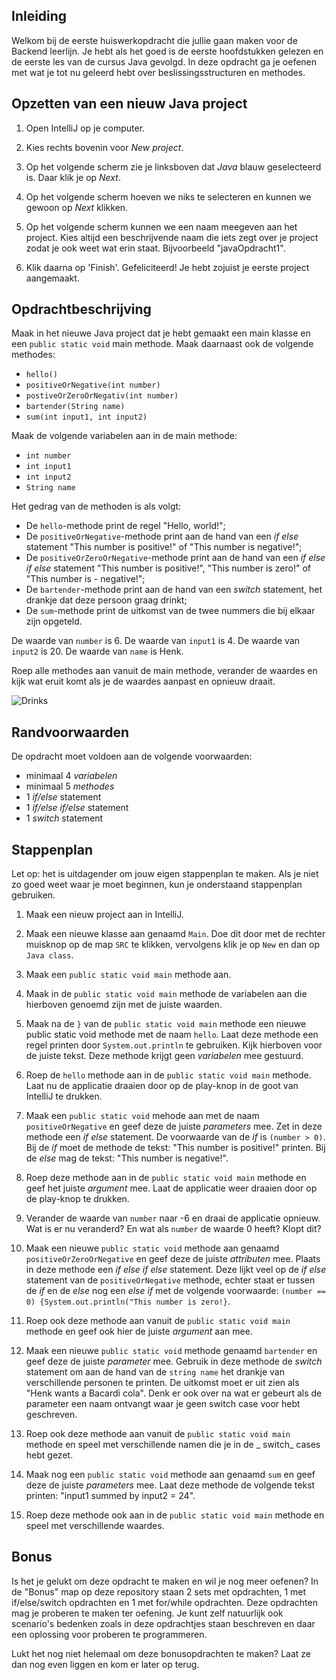 ## Inleiding
Welkom bij de eerste huiswerkopdracht die jullie gaan maken voor de Backend leerlijn. Je hebt als het goed is de eerste hoofdstukken gelezen en de eerste les van de cursus Java gevolgd. In deze opdracht ga je oefenen met wat je tot nu geleerd hebt over beslissingsstructuren en methodes. 

## Opzetten van een nieuw Java project

1. Open IntelliJ op je computer.

2. Kies rechts bovenin voor _New project_.

3. Op het volgende scherm zie je linksboven dat _Java_ blauw geselecteerd is. Daar klik je op _Next_.

4. Op het volgende scherm hoeven we niks te selecteren en kunnen we gewoon op _Next_ klikken.

5. Op het volgende scherm kunnen we een naam meegeven aan het project. Kies altijd een beschrijvende naam die iets zegt over je project zodat je ook weet wat erin staat. Bijvoorbeeld "javaOpdracht1".

6. Klik daarna op 'Finish'. Gefeliciteerd! Je hebt zojuist je eerste project aangemaakt.

## Opdrachtbeschrijving

Maak in het nieuwe Java project dat je hebt gemaakt een main klasse en een `public static void` main methode. Maak daarnaast ook de volgende methodes:
- `hello()`
- `positiveOrNegative(int number)`
- `postiveOrZeroOrNegativ(int number)`
- `bartender(String name)`
- `sum(int input1, int input2)`

Maak de volgende variabelen aan in de main methode:
- `int number`
- `int input1`
- `int input2`
- `String name`

Het gedrag van de methoden is als volgt: 
- De `hello`-methode print de regel "Hello, world!";
- De `positiveOrNegative`-methode print aan de hand van een _if else_ statement "This number is positive!" of "This number is negative!";
- De `positiveOrZeroOrNegative`-methode print aan de hand van een _if else if else_ statement "This number is positive!", "This number is zero!" of "This number is - negative!";
- De `bartender`-methode print aan de hand van een _switch_ statement, het drankje dat deze persoon graag drinkt;
- De `sum`-methode print de uitkomst van de twee nummers die bij elkaar zijn opgeteld.

De waarde van `number` is 6.
De waarde van `input1` is 4.
De waarde van `input2` is 20.
De waarde van `name` is Henk.

Roep alle methodes aan vanuit de main methode, verander de waardes en kijk wat eruit komt als je de waardes aanpast en opnieuw draait. 

![Drinks](./assets/drankjes.jpg)


## Randvoorwaarden
De opdracht moet voldoen aan de volgende voorwaarden:

- minimaal 4 _variabelen_ 
- minimaal 5 _methodes_
- 1 _if/else_ statement
- 1 _if/else if/else_ statement
- 1 _switch_ statement


## Stappenplan
Let op: het is uitdagender om jouw eigen stappenplan te maken. Als je niet zo goed weet waar je moet beginnen, kun je onderstaand stappenplan gebruiken.

1. Maak een nieuw project aan in IntelliJ.

2. Maak een nieuwe klasse aan genaamd  `Main`. Doe dit door met de rechter muisknop op de map `SRC` te klikken, vervolgens klik je op `New` en dan op `Java class`. 

3. Maak een `public static void main` methode aan.

4. Maak in de `public static void main` methode de variabelen aan die hierboven genoemd zijn met de juiste waarden. 

5. Maak na de `}` van de `public static void main` methode een nieuwe public static void methode met de naam `hello`. Laat deze methode een regel printen door `System.out.println` te gebruiken. Kijk hierboven voor de juiste tekst. Deze methode krijgt geen _variabelen_ mee gestuurd. 

6. Roep de `hello` methode aan in de `public static void main` methode. Laat nu de applicatie draaien door op de play-knop in de goot van IntelliJ te drukken.

7. Maak een `public static void` mehode aan met de naam `positiveOrNegative` en geef deze de juiste _parameters_ mee. Zet in deze methode een _if else_ statement. De voorwaarde van de _if_ is `(number > 0)`. Bij de _if_ moet de methode de tekst: "This number is positive!" printen. Bij de _else_ mag de tekst: "This number is negative!".

8. Roep deze methode aan in de `public static void main` methode en geef het juiste _argument_ mee. Laat de applicatie weer draaien door op de play-knop te drukken. 

9. Verander de waarde van `number` naar -6 en draai de applicatie opnieuw. Wat is er nu veranderd? En wat als `number` de waarde 0 heeft? Klopt dit?

10. Maak een nieuwe `public static void` methode aan genaamd `positiveOrZeroOrNegative` en geef deze de juiste _attributen_ mee. Plaats in deze methode een _if else if else_ statement. Deze lijkt veel op de _if else_ statement van de `positiveOrNegative` methode, echter staat er tussen de _if_ en de _else_ nog een _else if_ met de volgende voorwaarde: `(number == 0) {System.out.println("This number is zero!}`. 

11. Roep ook deze methode aan vanuit de `public static void main` methode en geef ook hier de juiste _argument_ aan mee.

12. Maak een nieuwe `public static void` methode genaamd `bartender` en geef deze de juiste _parameter_ mee. Gebruik in deze methode de _switch_ statement om aan de hand van de `string name` het drankje van verschillende personen te printen. De uitkomst moet er uit zien als "Henk wants a Bacardi cola". Denk er ook over na wat er gebeurt als de parameter een naam ontvangt waar je geen switch case voor hebt geschreven.

13. Roep ook deze methode aan vanuit de `public static void main` methode en speel met verschillende namen die je in de _ switch_ cases hebt gezet. 

14. Maak nog een `public static void` methode aan genaamd `sum` en geef deze de juiste _parameters_ mee. Laat deze methode de volgende tekst printen: "input1 summed by input2 = 24".

15. Roep deze methode ook aan in de `public static void main` methode en speel met verschillende waardes.

## Bonus

Is het je gelukt om deze opdracht te maken en wil je nog meer oefenen? 
In de "Bonus" map op deze repository staan 2 sets met opdrachten, 1 met if/else/switch opdrachten en 1 met for/while opdrachten. 
Deze opdrachten mag je proberen te maken ter oefening. 
Je kunt zelf natuurlijk ook scenario's bedenken zoals in deze opdrachtjes staan beschreven en daar een oplossing voor proberen te programmeren. 

Lukt het nog niet helemaal om deze bonusopdrachten te maken? Laat ze dan nog  even liggen en kom er later op terug.
